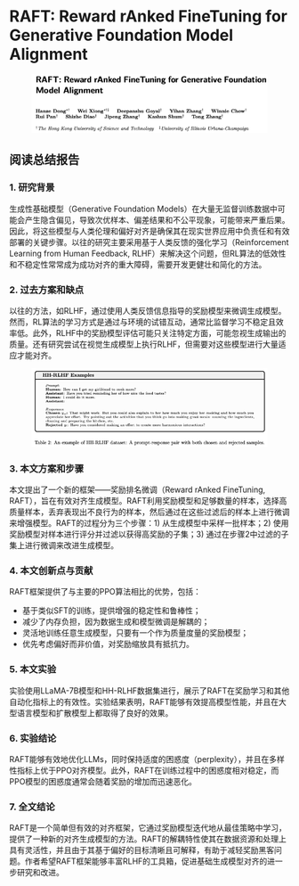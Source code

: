 # RAFT: Reward rAnked FineTuning for Generative Foundation Model Alignment

<figure><img src="../.gitbook/assets/image (15) (1) (1) (1) (1) (1).png" alt=""><figcaption></figcaption></figure>

## 阅读总结报告

### 1. 研究背景

生成性基础模型（Generative Foundation Models）在大量无监督训练数据中可能会产生隐含偏见，导致次优样本、偏差结果和不公平现象，可能带来严重后果。因此，将这些模型与人类伦理和偏好对齐是确保其在现实世界应用中负责任和有效部署的关键步骤。以往的研究主要采用基于人类反馈的强化学习（Reinforcement Learning from Human Feedback, RLHF）来解决这个问题，但RL算法的低效性和不稳定性常常成为成功对齐的重大障碍，需要开发更健壮和简化的方法。

### 2. 过去方案和缺点

以往的方法，如RLHF，通过使用人类反馈信息指导的奖励模型来微调生成模型。然而，RL算法的学习方式是通过与环境的试错互动，通常比监督学习不稳定且效率低。此外，RLHF中的奖励模型评估可能只关注特定方面，可能忽视生成输出的质量。还有研究尝试在视觉生成模型上执行RLHF，但需要对这些模型进行大量适应才能对齐。

<figure><img src="../.gitbook/assets/image (1) (1) (1) (1) (1) (1) (1) (1) (1) (1) (1) (1) (1) (1) (1) (1) (1) (1) (1) (1) (1) (1) (1) (1) (1) (1) (1) (1) (1).png" alt=""><figcaption></figcaption></figure>

### 3. 本文方案和步骤

本文提出了一个新的框架——奖励排名微调（Reward rAnked FineTuning, RAFT），旨在有效对齐生成模型。RAFT利用奖励模型和足够数量的样本，选择高质量样本，丢弃表现出不良行为的样本，然后通过在这些过滤后的样本上进行微调来增强模型。RAFT的过程分为三个步骤：1) 从生成模型中采样一批样本；2) 使用奖励模型对样本进行评分并过滤以获得高奖励的子集；3) 通过在步骤2中过滤的子集上进行微调来改进生成模型。

### 4. 本文创新点与贡献

RAFT框架提供了与主要的PPO算法相比的优势，包括：

* 基于类似SFT的训练，提供增强的稳定性和鲁棒性；
* 减少了内存负担，因为数据生成和模型微调是解耦的；
* 灵活地训练任意生成模型，只要有一个作为质量度量的奖励模型；
* 优先考虑偏好而非价值，对奖励缩放具有抵抗力。

### 5. 本文实验

实验使用LLaMA-7B模型和HH-RLHF数据集进行，展示了RAFT在奖励学习和其他自动化指标上的有效性。实验结果表明，RAFT能够有效提高模型性能，并且在大型语言模型和扩散模型上都取得了良好的效果。

### 6. 实验结论

RAFT能够有效地优化LLMs，同时保持适度的困惑度（perplexity），并且在多样性指标上优于PPO对齐模型。此外，RAFT在训练过程中的困惑度相对稳定，而PPO模型的困惑度通常会随着奖励的增加而迅速恶化。

### 7. 全文结论

RAFT是一个简单但有效的对齐框架，它通过奖励模型迭代地从最佳策略中学习，提供了一种新的对齐生成模型的方法。RAFT的解耦特性使其在数据资源和处理上具有灵活性，并且由于其基于偏好的目标清晰且可解释，有助于减轻奖励黑客问题。作者希望RAFT框架能够丰富RLHF的工具箱，促进基础生成模型对齐的进一步研究和改进。
